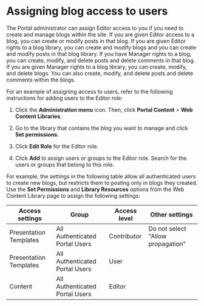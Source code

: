 # Assigning blog access to users

The Portal administrator can assign Editor access to you if you need to create and manage blogs within the site. If you are given Editor access to a blog, you can create or modify posts in that blog. If you are given Editor rights to a blog library, you can create and modify blogs and you can create and modify posts in that blog library. If you have Manager rights to a blog, you can create, modify, and delete posts and delete comments in that blog. If you are given Manager rights to a blog library, you can create, modify, and delete blogs. You can also create, modify, and delete posts and delete comments within the blogs.

For an example of assigning access to users, refer to the following instructions for adding users to the Editor role:

1.  Click the **Administration menu** icon. Then, click **Portal Content** \> **Web Content Libraries**.

2.  Go to the library that contains the blog you want to manage and click **Set permissions**.

3.  Click **Edit Role** for the Editor role.

4.  Click **Add** to assign users or groups to the Editor role. Search for the users or groups that belong to this role.


For example, the settings in the following table allow all authenticated users to create new blogs, but restricts them to posting only in blogs they created. Use the **Set Permissions** and **Library Resources** options from the Web Content Library page to assign the following settings:

|Access settings|Group|Access level|Other settings|
|---------------|-----|------------|--------------|
|Presentation Templates|All Authenticated Portal Users|Contributor|Do not select "Allow propagation"|
|Presentation Templates|All Authenticated Portal Users|User| |
|Content|All Authenticated Portal Users|Editor| |


